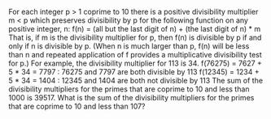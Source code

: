
For each integer p > 1 coprime to 10 there is a positive divisibility multiplier m < p which preserves divisibility by p for the following function on any positive integer, n:
f(n) = (all but the last digit of n) + (the last digit of n) * m
That is, if m is the divisibility multiplier for p, then f(n) is divisible by p if and only if n is divisible by p.
(When n is much larger than p, f(n) will be less than n and repeated application of f provides a multiplicative divisibility test for p.)
For example, the divisibility multiplier for 113 is 34.
f(76275) = 7627 + 5 * 34 = 7797 : 76275 and 7797 are both divisible by 113
f(12345) = 1234 + 5 * 34 = 1404 : 12345 and 1404 are both not divisible by 113
The sum of the divisibility multipliers for the primes that are coprime to 10 and less than 1000 is 39517. What is the sum of the divisibility multipliers for the primes that are coprime to 10 and less than 107?
